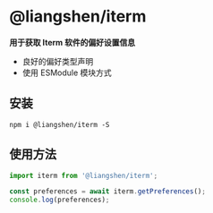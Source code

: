 # @liangshen/iterm

**用于获取 Iterm 软件的偏好设置信息**

- 良好的偏好类型声明
- 使用 ESModule 模块方式

## 安装

```shell
npm i @liangshen/iterm -S
```

## 使用方法

```typescript
import iterm from '@liangshen/iterm';

const preferences = await iterm.getPreferences();
console.log(preferences);
```